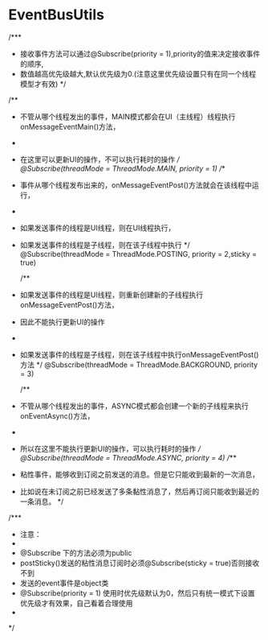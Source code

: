 # EventBusUtils
/***
 * 接收事件方法可以通过@Subscribe(priority = 1),priority的值来决定接收事件的顺序,
 * 数值越高优先级越大,默认优先级为0.(注意这里优先级设置只有在同一个线程模型才有效)
 */

/**
 * 不管从哪个线程发出的事件，MAIN模式都会在UI（主线程）线程执行onMessageEventMain()方法，
 * <p/>
 * 在这里可以更新UI的操作，不可以执行耗时的操作
 */
 @Subscribe(threadMode = ThreadMode.MAIN, priority = 1)
    /**
 * 事件从哪个线程发布出来的，onMessageEventPost()方法就会在该线程中运行，
 * <p/>
 * 如果发送事件的线程是UI线程，则在UI线程执行，
 * 如果发送事件的线程是子线程，则在该子线程中执行
 */
@Subscribe(threadMode = ThreadMode.POSTING, priority = 2,sticky = true)

    /**
 * 如果发送事件的线程是UI线程，则重新创建新的子线程执行onMessageEventPost()方法，
 * 因此不能执行更新UI的操作
 * <p/>
 * 如果发送事件的线程是子线程，则在该子线程中执行onMessageEventPost()方法
 */
@Subscribe(threadMode = ThreadMode.BACKGROUND, priority = 3)

    /**
 * 不管从哪个线程发出的事件，ASYNC模式都会创建一个新的子线程来执行onEventAsync()方法，
 * <p/>
 * 所以在这里不能执行更新UI的操作，可以执行耗时的操作
 */
@Subscribe(threadMode = ThreadMode.ASYNC, priority = 4)
    /***
 * 粘性事件，能够收到订阅之前发送的消息。但是它只能收到最新的一次消息，
 * 比如说在未订阅之前已经发送了多条黏性消息了，然后再订阅只能收到最近的一条消息。
 */

/***
 * 注意：
 *
 * @Subscribe 下的方法必须为public
 * postSticky()发送的粘性消息订阅时必须@Subscribe(sticky = true)否则接收不到
 * 发送的event事件是object类
 * @Subscribe(priority = 1) 使用时优先级默认为0，然后只有统一模式下设置优先级才有效果，自己看着合理使用
 *
 */
